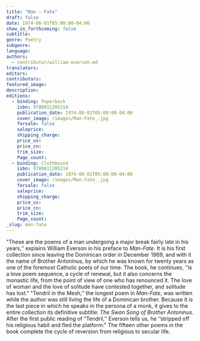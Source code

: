 ```yaml
---
title: "Man - Fate"
draft: false
date: 1974-08-01T05:00:00-04:00
show_in_forthcoming: false
subtitle:
genre: Poetry
subgenre:
language:
authors:
  - contributor/william-everson.md
translators:
editors:
contributors:
featured_image:
description:
editions:
  - binding: Paperback
    isbn: 9780811205214
    publication_date: 1974-08-01T05:00:00-04:00
    cover_image: /images/Man-Fate_.jpg
    forsale: false
    saleprice:
    shipping_charge:
    price_us:
    price_cn:
    trim_size:
    Page_count:
  - binding: Clothbound
    isbn: 9780811205214
    publication_date: 1974-08-01T05:00:00-04:00
    cover_image: /images/Man-Fate_.jpg
    forsale: false
    saleprice:
    shipping_charge:
    price_us:
    price_cn:
    trim_size:
    Page_count:
_slug: man-fate
---
```


"These are the poems of a man undergoing a major break fairly late in his years,’’ explains William Everson in his preface to _Man-Fate_. It is his first collection since leaving the Dominican order in December 1969, and with it the name of Brother Antoninus, by which he was known for twenty years as one of the foremost Catholic poets of our time. The book, he continues, ’’is a love poem sequence, a cycle of renewal, but it also concerns the monastic life, from the point of view of one who has renounced it. The love of woman and the love of solitude have contested together, and solitude has lost." "Tendril in the Mesh,’’ the longest poem in _Man-Fate_, was written while the author was still living the life of a Dominican brother. Because it is the last piece in which he speaks in the persona of a monk, it gives to the entire collection its definitive subtitle: _The Swan Song of Brother Antoninus_. After the first public reading of “Tendril,’’ Everson tells us, he ’’stripped off his religious habit and fled the platform." The fifteen other poems in the book complete the cycle of reversion from religious to secular life.

